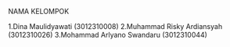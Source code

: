 NAMA KELOMPOK

1.Dina Maulidyawati (3012310008)
2.Muhammad Risky Ardiansyah (3012310026)
3.Mohammad Arlyano Swandaru (3012310044)
